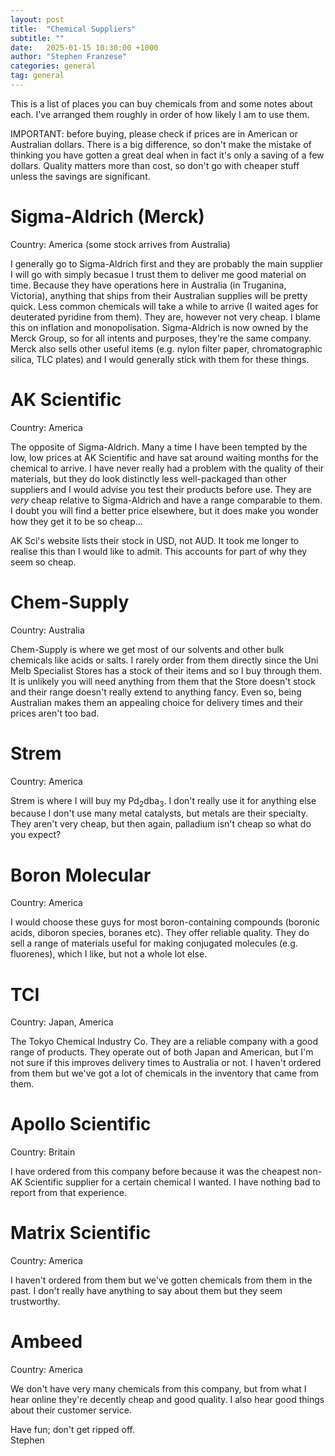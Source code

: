 ```yaml
---
layout: post
title:  "Chemical Suppliers"
subtitle: ""
date:   2025-01-15 10:30:00 +1000
author: "Stephen Franzese"
categories: general
tag: general
---
```


This is a list of places you can buy chemicals from and some notes about each. I've arranged them roughly in order of how likely I am to use them.

IMPORTANT: before buying, please check if prices are in American or Australian dollars. There is a big difference, so don't make the mistake of thinking you have gotten a great deal when in fact it's only a saving of a few dollars. Quality matters more than cost, so don't go with cheaper stuff unless the savings are significant.

<h1>Sigma-Aldrich (Merck)</h1>
Country: America (some stock arrives from Australia)

I generally go to Sigma-Aldrich first and they are probably the main supplier I will go with simply becasue I trust them to deliver me good material on time. Because they have operations here in Australia (in Truganina, Victoria), anything that ships from their Australian supplies will be pretty quick. Less common chemicals will take a while to arrive (I waited ages for deuterated pyridine from them). They are, however not very cheap. I blame this on inflation and monopolisation. Sigma-Aldrich is now owned by the Merck Group, so for all intents and purposes, they're the same company. Merck also sells other useful items (e.g. nylon filter paper, chromatographic silica, TLC plates) and I would generally stick with them for these things.

<h1>AK Scientific</h1>
Country: America

The opposite of Sigma-Aldrich. Many a time I have been tempted by the low, low prices at AK Scientific and have sat around waiting months for the chemical to arrive. I have never really had a problem with the quality of their materials, but they do look distinctly less well-packaged than other suppliers and I would advise you test their products before use. They are _very_ cheap relative to Sigma-Aldrich and have a range comparable to them. I doubt you will find a better price elsewhere, but it does make you wonder how they get it to be so cheap...

AK Sci's website lists their stock in USD, not AUD. It took me longer to realise this than I would like to admit. This accounts for part of why they seem so cheap.

<h1>Chem-Supply</h1>
Country: Australia

Chem-Supply is where we get most of our solvents and other bulk chemicals like acids or salts. I rarely order from them directly since the Uni Melb Specialist Stores has a stock of their items and so I buy through them. It is unlikely you will need anything from them that the Store doesn't stock and their range doesn't really extend to anything fancy. Even so, being Australian makes them an appealing choice for delivery times and their prices aren't too bad.

<h1>Strem</h1>
Country: America

Strem is where I will buy my Pd<sub>2</sub>dba<sub>3</sub>. I don't really use it for anything else because I don't use many metal catalysts, but metals are their specialty. They aren't very cheap, but then again, palladium isn't cheap so what do you expect?

<h1>Boron Molecular</h1>
Country: America

I would choose these guys for most boron-containing compounds (boronic acids, diboron species, boranes etc). They offer reliable quality. They do sell a range of materials useful for making conjugated molecules (e.g. fluorenes), which I like, but not a whole lot else.

<h1>TCI</h1>
Country: Japan, America

The Tokyo Chemical Industry Co. They are a reliable company with a good range of products. They operate out of both Japan and American, but I'm not sure if this improves delivery times to Australia or not. I haven't ordered from them but we've got a lot of chemicals in the inventory that came from them.

<h1>Apollo Scientific</h1>
Country: Britain

I have ordered from this company before because it was the cheapest non-AK Scientific supplier for a certain chemical I wanted. I have nothing bad to report from that experience.

<h1>Matrix Scientific</h1>
Country: America

I haven't ordered from them but we've gotten chemicals from them in the past. I don't really have anything to say about them but they seem trustworthy.

<h1>Ambeed</h1>
Country: America

We don't have very many chemicals from this company, but from what I hear online they're decently cheap and good quality. I also hear good things about their customer service.

Have fun; don't get ripped off.\
Stephen

